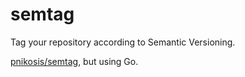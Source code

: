 # semtag

Tag your repository according to Semantic Versioning.

[pnikosis/semtag](https://github.com/pnikosis/semtag), but using Go.
